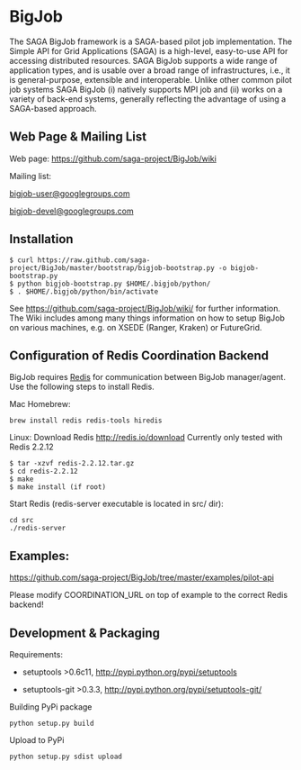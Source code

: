 BigJob  
=============

The SAGA BigJob framework is a SAGA-based pilot job implementation. The  Simple API for Grid Applications (SAGA) is a high-level, easy-to-use API for accessing distributed resources. SAGA BigJob supports a wide range of application types, and is usable over a broad range of infrastructures, i.e., it is general-purpose, extensible and interoperable. Unlike other common pilot job systems SAGA BigJob 
(i) natively supports MPI job and 
(ii) works on a variety of back-end systems, generally reflecting the advantage of using a SAGA-based approach. 



Web Page & Mailing List
-----------------------

Web page: https://github.com/saga-project/BigJob/wiki

Mailing list:  

[bigjob-user@googlegroups.com](http://groups.google.com/group/bigjob-users)

[bigjob-devel@googlegroups.com](http://groups.google.com/group/bigjob-devel)


Installation
-------------

    $ curl https://raw.github.com/saga-project/BigJob/master/bootstrap/bigjob-bootstrap.py -o bigjob-bootstrap.py
    $ python bigjob-bootstrap.py $HOME/.bigjob/python/
    $ . $HOME/.bigjob/python/bin/activate

See https://github.com/saga-project/BigJob/wiki/ for further information. The Wiki includes among many things information on how to setup BigJob on various machines, e.g. on XSEDE (Ranger, Kraken) or FutureGrid.


Configuration of Redis Coordination Backend
-------------------------------------

BigJob requires [Redis](http://redis.io) for communication between BigJob manager/agent. Use the following steps to install Redis. 

Mac Homebrew:
	
	brew install redis redis-tools hiredis

Linux:
Download Redis http://redis.io/download
Currently only tested with Redis 2.2.12

	$ tar -xzvf redis-2.2.12.tar.gz
	$ cd redis-2.2.12
	$ make
	$ make install (if root)


Start Redis (redis-server executable is located in src/ dir):

	cd src
	./redis-server

Examples: 
-------------------------------------

<https://github.com/saga-project/BigJob/tree/master/examples/pilot-api>

Please modify COORDINATION_URL on top of example to the correct Redis backend!

Development & Packaging
-------------------------------------

Requirements:

*  setuptools >0.6c11, http://pypi.python.org/pypi/setuptools

*  setuptools-git >0.3.3, http://pypi.python.org/pypi/setuptools-git/

Building PyPi package

	python setup.py build

Upload to PyPi

	python setup.py sdist upload

